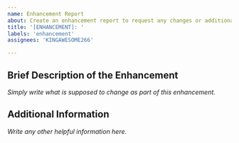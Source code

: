 ```yaml
---
name: Enhancement Report
about: Create an enhancement report to request any changes or additional features to the product.
title: '[ENHANCEMENT]: '
labels: 'enhancement'
assignees: 'KINGAWESOME266'

---
```


## Brief Description of the Enhancement
*Simply write what is supposed to change as part of this enhancement.*

## Additional Information
*Write any other helpful information here.*